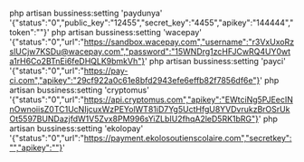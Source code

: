 php artisan bussiness:setting 'paydunya' '{"status":"0","public_key":"12455","secret_key":"4455","apikey":"144444","token":""}'
php artisan bussiness:setting 'wacepay' '{"status":"0","url":"https://sandbox.wacepay.com","username":"r3VxUxoRzslUCjw7KSDu@wacepay.com","password":"15WNDrg1zcHFJCwRQ4UY0wta1rH6Co2BTnEi6feDHQLK9bmkVh"}'
php artisan bussiness:setting 'payci' '{"status":"0","url":"https://pay-ci.com","apikey":"29cf922a0c61e8bfd2943efe6effb82f7856df6e"}'
php artisan bussiness:setting 'cryptomus' '{"status":"0","url":"https://api.cryptomus.com","apikey":"EWtciNg5PJEecINnOwnoiisZ0TC1UcNIjcuxWzPEYolWT81iD7Yg5UctHfgU8YVDvrukzBrOSrUkOt5597BUNDazjfdW1V5Zvx8PM996sYiZLbIU2fhqA2leD5RK1bRG"}'
php artisan bussiness:setting 'ekolopay' '{"status":"0","url":"https://payment.ekolosoutienscolaire.com","secretkey":"","apikey":""}'

